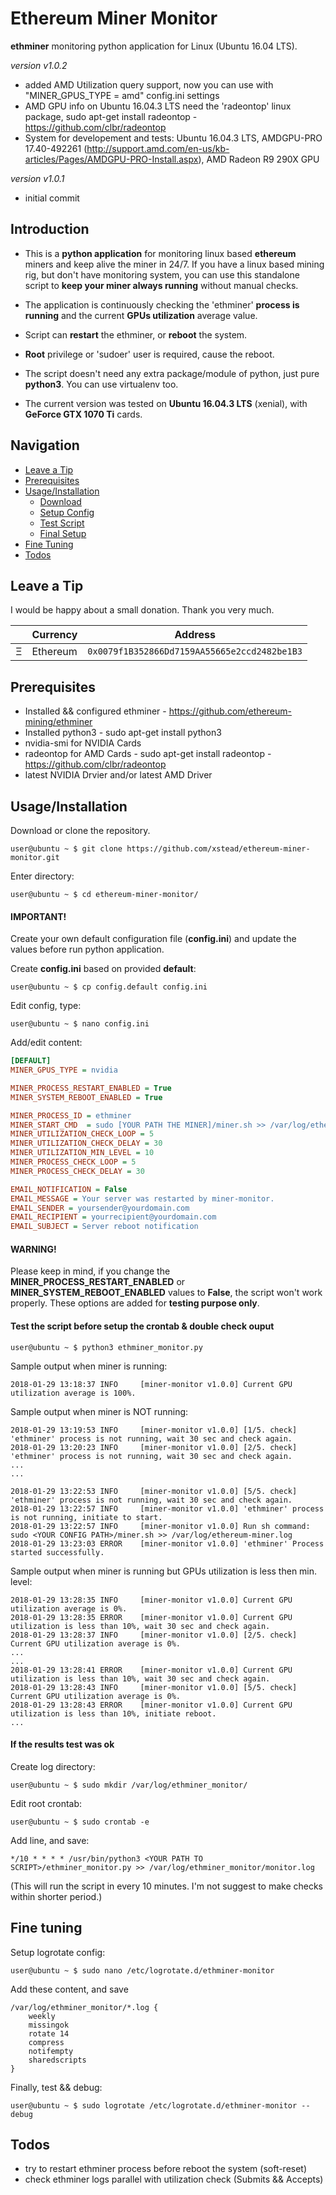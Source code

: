 # Ethereum Miner Monitor

**ethminer** monitoring python application for Linux (Ubuntu 16.04 LTS).

*version v1.0.2*

- added AMD Utilization query support, now you can use with "MINER_GPUS_TYPE = amd" config.ini settings
- AMD GPU info on Ubuntu 16.04.3 LTS need the 'radeontop' linux package, sudo apt-get install radeontop - https://github.com/clbr/radeontop
- System for developement and tests: Ubuntu 16.04.3 LTS, AMDGPU-PRO 17.40-492261 (http://support.amd.com/en-us/kb-articles/Pages/AMDGPU-PRO-Install.aspx), AMD Radeon R9 290X GPU 

*version v1.0.1*

- initial commit

## Introduction

* This is a **python application** for monitoring linux based **ethereum** miners and keep alive the miner in 24/7. If you have a linux based mining rig, but don't have monitoring system, you can use this standalone script to **keep your miner always running** without manual checks.

* The application is continuously checking the 'ethminer' **process is running** and the current **GPUs utilization** average value.
* Script can **restart** the ethminer, or **reboot** the system.
* **Root** privilege or 'sudoer' user is required, cause the reboot.

* The script doesn't need any extra package/module of python, just pure **python3**. You can use virtualenv too.

* The current version was tested on **Ubuntu 16.04.3 LTS** (xenial), with **GeForce GTX 1070 Ti** cards.

## Navigation

* [Leave a Tip](#leave-a-tip)
* [Prerequisites](#prerequisites)
* [Usage/Installation](#usageinstallation)
    * [Download](#download)
    * [Setup Config](#setup-config)
    * [Test Script](#test-script)
    * [Final Setup](#final-setup)
* [Fine Tuning](#fine-tuning)
* [Todos](#todos)
    
## Leave a Tip

I would be happy about a small donation. Thank you very much.


|   | Currency | Address                                      |
|---|----------|----------------------------------------------|
| Ξ | Ethereum | `0x0079f1B352866Dd7159AA55665e2ccd2482be1B3` |

## Prerequisites

* Installed && configured ethminer - https://github.com/ethereum-mining/ethminer
* Installed python3 - sudo apt-get install python3
* nvidia-smi for NVIDIA Cards
* radeontop for AMD Cards - sudo apt-get install radeontop - https://github.com/clbr/radeontop
* latest NVIDIA Drvier and/or latest AMD Driver

## Usage/Installation

<a name="download"></a>
Download or clone the repository.

    user@ubuntu ~ $ git clone https://github.com/xstead/ethereum-miner-monitor.git

Enter directory:

    user@ubuntu ~ $ cd ethereum-miner-monitor/


#### IMPORTANT! <a name="setup-config"></a>
Create your own default configuration file (**config.ini**) and update the values before run python application.

Create **config.ini** based on provided **default**:

    user@ubuntu ~ $ cp config.default config.ini

Edit config, type:

    user@ubuntu ~ $ nano config.ini

Add/edit content:

```ini
[DEFAULT]
MINER_GPUS_TYPE = nvidia

MINER_PROCESS_RESTART_ENABLED = True
MINER_SYSTEM_REBOOT_ENABLED = True

MINER_PROCESS_ID = ethminer
MINER_START_CMD  = sudo [YOUR PATH THE MINER]/miner.sh >> /var/log/ethereum-miner.log
MINER_UTILIZATION_CHECK_LOOP = 5
MINER_UTILIZATION_CHECK_DELAY = 30
MINER_UTILIZATION_MIN_LEVEL = 10
MINER_PROCESS_CHECK_LOOP = 5
MINER_PROCESS_CHECK_DELAY = 30

EMAIL_NOTIFICATION = False
EMAIL_MESSAGE = Your server was restarted by miner-monitor.
EMAIL_SENDER = yoursender@yourdomain.com
EMAIL_RECIPIENT = yourrecipient@yourdomain.com
EMAIL_SUBJECT = Server reboot notification
```


#### WARNING!

Please keep in mind, if you change the **MINER_PROCESS_RESTART_ENABLED** or **MINER_SYSTEM_REBOOT_ENABLED** values to **False**, the script won't work properly. These options are added for **testing purpose only**.

#### Test the script before setup the crontab & double check ouput <a name="test-script"></a>

    user@ubuntu ~ $ python3 ethminer_monitor.py


Sample output when miner is running:

    2018-01-29 13:18:37 INFO     [miner-monitor v1.0.0] Current GPU utilization average is 100%.

Sample output when miner is NOT running:

    2018-01-29 13:19:53 INFO     [miner-monitor v1.0.0] [1/5. check] 'ethminer' process is not running, wait 30 sec and check again.
    2018-01-29 13:20:23 INFO     [miner-monitor v1.0.0] [2/5. check] 'ethminer' process is not running, wait 30 sec and check again.
    ...
    ...
    
    2018-01-29 13:22:53 INFO     [miner-monitor v1.0.0] [5/5. check] 'ethminer' process is not running, wait 30 sec and check again.
    2018-01-29 13:22:57 INFO     [miner-monitor v1.0.0] 'ethminer' process is not running, initiate to start.
    2018-01-29 13:22:57 INFO     [miner-monitor v1.0.0] Run sh command: sudo <YOUR CONFIG PATH>/miner.sh >> /var/log/ethereum-miner.log
    2018-01-29 13:23:03 ERROR    [miner-monitor v1.0.0] 'ethminer' Process started successfully.


Sample output when miner is running but GPUs utilization is less then min. level:

    2018-01-29 13:28:35 INFO     [miner-monitor v1.0.0] Current GPU utilization average is 0%.
    2018-01-29 13:28:35 ERROR    [miner-monitor v1.0.0] Current GPU utilization is less than 10%, wait 30 sec and check again.
    2018-01-29 13:28:37 INFO     [miner-monitor v1.0.0] [2/5. check] Current GPU utilization average is 0%.
    ...
    ...
    2018-01-29 13:28:41 ERROR    [miner-monitor v1.0.0] Current GPU utilization is less than 10%, wait 30 sec and check again.
    2018-01-29 13:28:43 INFO     [miner-monitor v1.0.0] [5/5. check] Current GPU utilization average is 0%.
    2018-01-29 13:28:43 ERROR    [miner-monitor v1.0.0] Current GPU utilization is less than 10%, initiate reboot.
    ...


#### If the results test was ok <a name="final-setup"></a>

Create log directory:

    user@ubuntu ~ $ sudo mkdir /var/log/ethminer_monitor/

Edit root crontab:

    user@ubuntu ~ $ sudo crontab -e

Add line, and save:

    */10 * * * * /usr/bin/python3 <YOUR PATH TO SCRIPT>/ethminer_monitor.py >> /var/log/ethminer_monitor/monitor.log

(This will run the script in every 10 minutes. I'm not suggest to make checks within shorter period.)

## Fine tuning

Setup logrotate config:

    user@ubuntu ~ $ sudo nano /etc/logrotate.d/ethminer-monitor

Add these content, and save

    /var/log/ethminer_monitor/*.log {
        weekly
        missingok
        rotate 14
        compress
        notifempty
        sharedscripts
    }

Finally, test && debug:

    user@ubuntu ~ $ sudo logrotate /etc/logrotate.d/ethminer-monitor --debug

## Todos

* try to restart ethminer process before reboot the system (soft-reset)
* check ethminer logs parallel with utilization check (Submits && Accepts)
